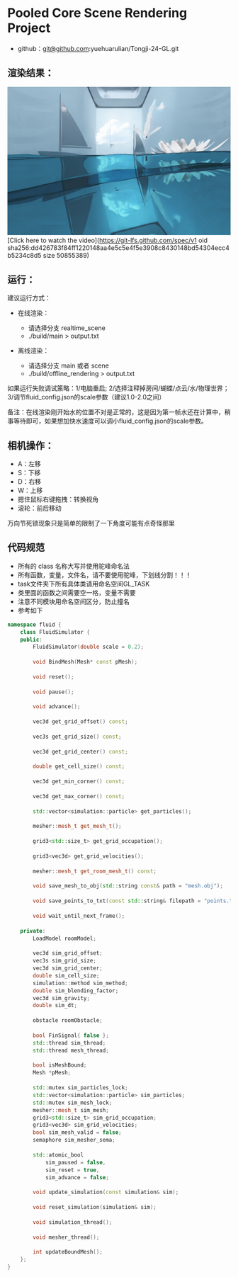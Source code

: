 # Pooled Core Scene Rendering Project

- github：git@github.com:yuehuarulian/Tongji-24-GL.git

## 渲染结果：

![alt text](image.png)
[Click here to watch the video](https://git-lfs.github.com/spec/v1
oid sha256:dd426783f84ff1220148aa4e5c5e4f5e3908c8430148bd54304ecc4b5234c8d5
size 50855389)

## 运行：
建议运行方式：

- 在线渲染：
  - 请选择分支 realtime_scene
  - ./build/main > output.txt

- 离线渲染：
  - 请选择分支 main 或者 scene
  - ./build/offline_rendering > output.txt

如果运行失败调试策略：1/电脑重启; 2/选择注释掉房间/蝴蝶/点云/水/物理世界；3/调节fluid_config.json的scale参数（建议1.0-2.0之间）

备注：在线渲染刚开始水的位置不对是正常的，这是因为第一帧水还在计算中，稍事等待即可，如果想加快水速度可以调小fluid_config.json的scale参数。

## 相机操作：

- A：左移
- S：下移
- D：右移
- W：上移
- 摁住鼠标右键拖拽：转换视角
- 滚轮：前后移动

万向节死锁现象只是简单的限制了一下角度可能有点奇怪那里

## 代码规范

- 所有的 class 名称大写并使用驼峰命名法
- 所有函数，变量，文件名，请不要使用驼峰，下划线分割！！！
- task文件夹下所有具体类请用命名空间GL_TASK
- 类里面的函数之间需要空一格，变量不需要
- 注意不同模块用命名空间区分，防止撞名
- 参考如下

```C++
namespace fluid {
    class FluidSimulator {
    public:
        FluidSimulator(double scale = 0.2);

        void BindMesh(Mesh* const pMesh);

        void reset();
    
        void pause();
    
        void advance();

        vec3d get_grid_offset() const;
    
        vec3s get_grid_size() const;
    
        vec3d get_grid_center() const;
    
        double get_cell_size() const;
    
        vec3d get_min_corner() const;
    
        vec3d get_max_corner() const;

        std::vector<simulation::particle> get_particles();
    
        mesher::mesh_t get_mesh_t();
    
        grid3<std::size_t> get_grid_occupation();
    
        grid3<vec3d> get_grid_velocities();
    
        mesher::mesh_t get_room_mesh_t() const;

        void save_mesh_to_obj(std::string const& path = "mesh.obj");
    
        void save_points_to_txt(const std::string& filepath = "points.txt");

        void wait_until_next_frame();

    private:
        LoadModel roomModel;

        vec3d sim_grid_offset;
        vec3s sim_grid_size;
        vec3d sim_grid_center;
        double sim_cell_size;
        simulation::method sim_method;
        double sim_blending_factor;
        vec3d sim_gravity;
        double sim_dt;

        obstacle roomObstacle;

        bool FinSignal{ false };
        std::thread sim_thread;
        std::thread mesh_thread;

        bool isMeshBound;
        Mesh *pMesh;

        std::mutex sim_particles_lock;
        std::vector<simulation::particle> sim_particles;
        std::mutex sim_mesh_lock;
        mesher::mesh_t sim_mesh;
        grid3<std::size_t> sim_grid_occupation;
        grid3<vec3d> sim_grid_velocities;
        bool sim_mesh_valid = false;
        semaphore sim_mesher_sema;

        std::atomic_bool
            sim_paused = false,
            sim_reset = true,
            sim_advance = false;

        void update_simulation(const simulation& sim);
    
        void reset_simulation(simulation& sim);
    
        void simulation_thread();
    
        void mesher_thread();
    
        int updateBoundMesh();
    };
}
```
